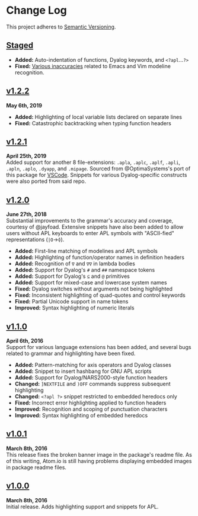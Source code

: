 Change Log
==========

This project adheres to [Semantic Versioning](http://semver.org).


[Staged]
--------------------------------------------------------------------------------
* __Added:__ Auto-indentation of functions, Dyalog keywords, and `<?apl`…`?>`
* __Fixed:__ [Various inaccuracies](https://github.com/github/linguist/pull/5271)
related to Emacs and Vim modeline recognition.



[v1.2.2]
--------------------------------------------------------------------------------
**May 6th, 2019**  
* __Added:__ Highlighting of local variable lists declared on separate lines
* __Fixed:__ Catastrophic backtracking when typing function headers



[v1.2.1]
--------------------------------------------------------------------------------
**April 25th, 2019**  
Added support for another 8 file-extensions: `.apla`, `.aplc`, `.aplf`, `.apli`,
`.apln`, `.aplo`, `.dyapp`, and `.mipage`. Sourced from @OptimaSystems's port of
this package for [VSCode](https://github.com/OptimaSystems/vscode-apl-language).
Snippets for various Dyalog-specific constructs were also ported from said repo.



[v1.2.0]
--------------------------------------------------------------------------------
**June 27th, 2018**  
Substantial improvements to the grammar's accuracy and coverage, courtesy of
@jayfoad. Extensive snippets have also been added to allow users without APL
keyboards to enter APL symbols with "ASCII-fied" representations (`|O`→`⌽`).

* __Added:__    First-line matching of modelines and APL symbols
* __Added:__    Highlighting of function/operator names in definition headers
* __Added:__    Recognition of `∇` and `∇∇` in lambda bodies
* __Added:__    Support for Dyalog's `#` and `##` namespace tokens
* __Added:__    Support for Dyalog's `⊆` and `@` primitives
* __Added:__    Support for mixed-case and lowercase system names
* __Fixed:__    Dyalog switches without arguments not being highlighted
* __Fixed:__    Inconsistent highlighting of quad-quotes and control keywords
* __Fixed:__    Partial Unicode support in name tokens
* __Improved:__ Syntax highlighting of numeric literals



[v1.1.0]
--------------------------------------------------------------------------------
**April 6th, 2016**  
Support for various language extensions has been added, and several bugs
related to grammar and highlighting have been fixed.

* __Added:__    Pattern-matching for axis operators and Dyalog classes
* __Added:__    Snippet to insert hashbang for GNU APL scripts
* __Added:__    Support for Dyalog/NARS2000-style function headers
* __Changed:__  `]NEXTFILE` and `)OFF` commands suppress subsequent highlighting
* __Changed:__  `<?apl ?>` snippet restricted to embedded heredocs only
* __Fixed:__    Incorrect error highlighting applied to function headers
* __Improved:__ Recognition and scoping of punctuation characters
* __Improved:__ Syntax highlighting of embedded heredocs


[v1.0.1]
--------------------------------------------------------------------------------
**March 8th, 2016**  
This release fixes the broken banner image in the package's readme file.
As of this writing, Atom.io is still having problems displaying embedded
images in package readme files.


[v1.0.0]
--------------------------------------------------------------------------------
**March 8th, 2016**  
Initial release. Adds highlighting support and snippets for APL.


[Referenced links]:_____________________________________________________________
[Staged]: https://github.com/Alhadis/language-apl/compare/v1.2.2...HEAD
[v1.2.2]: https://github.com/Alhadis/language-apl/releases/tag/v1.2.2
[v1.2.1]: https://github.com/Alhadis/language-apl/releases/tag/v1.2.1
[v1.2.0]: https://github.com/Alhadis/language-apl/releases/tag/v1.2.0
[v1.1.0]: https://github.com/Alhadis/language-apl/releases/tag/v1.1.0
[v1.0.1]: https://github.com/Alhadis/language-apl/releases/tag/v1.0.1
[v1.0.0]: https://github.com/Alhadis/language-apl/releases/tag/v1.0.0

